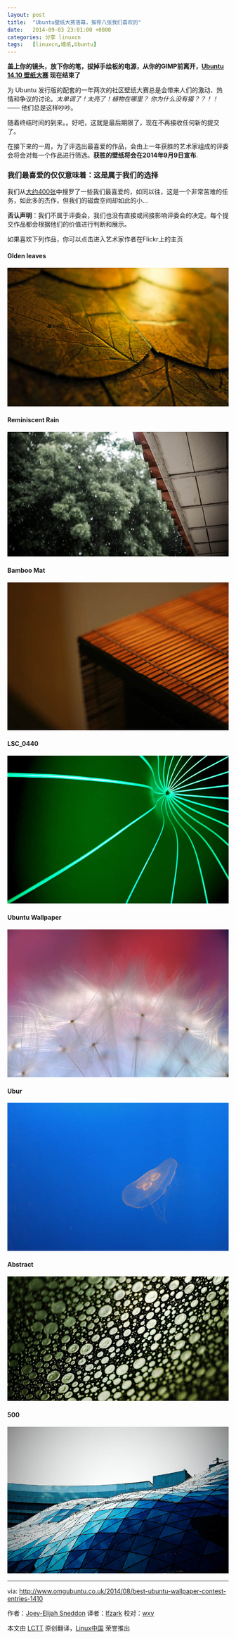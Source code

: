 ```yaml
---
layout: post
title:	"Ubuntu壁纸大赛落幕，推荐八张我们喜欢的"
date:	2014-09-03 23:01:00 +0800 
categories:	分享 linuxcn 
tags:	[linuxcn,墙纸,Ubuntu]
---
```



**盖上你的镜头，放下你的笔，拔掉手绘板的电源，从你的GIMP前离开，[Ubuntu 14.10 壁纸大赛](http://www.omgubuntu.co.uk/2014/08/ubuntu-14-10-wallpaper-contest) 现在结束了**


为 Ubuntu 发行版的配套的一年两次的社区壁纸大赛总是会带来人们的激动、热情和争议的讨论。*太单调了！太亮了！植物在哪里？ 你为什么没有猫？？！！* —— 他们总是这样吵吵。


随着终结时间的到来。。好吧，这就是最后期限了，现在不再接收任何新的提交了。


在接下来的一周，为了评选出最喜爱的作品，会由上一年获胜的艺术家组成的评委会将会对每一个作品进行筛选。**获胜的壁纸将会在2014年9月9日宣布**.


### 我们最喜爱的仅仅意味着：这是属于我们的选择


我们从[大约400张](https://www.flickr.com/groups/1410wallpapersubmissions/)中搜罗了一些我们最喜爱的，如同以往，这是一个非常苦难的任务，如此多的杰作，但我们的磁盘空间却如此的小...


**否认声明**：我们不属于评委会，我们也没有直接或间接影响评委会的决定。每个提交作品都会根据他们的价值进行判断和展示。


如果喜欢下列作品，你可以点击进入艺术家作者在Flickr上的主页


#### Glden leaves


[![](/Asserts/Images/album/201409/03/230140f0akaalhlydklbgg.jpg)](https://www.flickr.com/photos/mauro_campanelli/14919901295)


#### Reminiscent Rain


[![](/Asserts/Images/album/201409/03/230144hwbwwqrw5oot225i.jpg)](https://www.flickr.com/photos/fixem/14858973848)


#### Bamboo Mat


[![](/Asserts/Images/album/201409/03/230148hkvyk0wbv8wxuojy.jpg)](https://www.flickr.com/photos/havaxinhua/14222953450)


#### LSC\_0440


[![](/Asserts/Images/album/201409/03/230157hd5uc55dkrklz15g.jpg)](https://www.flickr.com/photos/laurentschenkel/14698997457)


#### Ubuntu Wallpaper


[![](/Asserts/Images/album/201409/03/230201qakrin4wnrbr3ttt.jpg)](https://www.flickr.com/photos/57135082@N05/14573905897)


#### Ubur


[![](/Asserts/Images/album/201409/03/230212hqigxgn23llrql2g.jpg)](https://www.flickr.com/photos/anomalous_saga/8423532123)


#### Abstract


[![](/Asserts/Images/album/201409/03/230220a5j95sstbb5u5yy1.jpg)](https://www.flickr.com/photos/el_nando/14969203701)


#### 500


[![](/Asserts/Images/album/201409/03/230224tfemthf8pgpfh66f.jpg)](https://www.flickr.com/photos/e4v/14660376638)




---


via: <http://www.omgubuntu.co.uk/2014/08/best-ubuntu-wallpaper-contest-entries-1410>


作者：[Joey-Elijah Sneddon](https://plus.google.com/117485690627814051450/?rel=author) 译者：[lfzark](https://github.com/lfzark) 校对：[wxy](https://github.com/wxy)


本文由 [LCTT](https://github.com/LCTT/TranslateProject) 原创翻译，[Linux中国](http://linux.cn/) 荣誉推出
